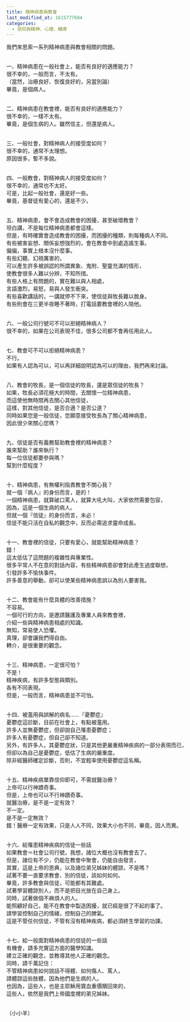```yaml
---
title: 精神病患與教會
last_modified_at: 1615777684
categories:
  - 信仰與精神、心理、輔導
---
```


<p>我們來思索一系列精神病患與教會相關的問題。</p>

<p><br>
一、精神病患在一般社會上，能否有良好的適應能力？<br>
很不幸的，一般而言，不太有。<br>
（當然，治療良好、恢復良好的，另當別論）<br>
畢竟，是個病人。</p>

<p><br>
二、精神病患在教會裡，能否有良好的適應能力？<br>
很不幸的，一樣不太有。<br>
畢竟，是個生病的人。雖然信主，但還是病人。</p>

<p><br>
三、一般社會，對精神病人的接受度如何？<br>
很不幸的，通常不太理想。<br>
原因很多，暫不多說。</p>

<p><br>
四、一般教會，對精神病人的接受度如何？<br>
很不幸的，通常也不太好。<br>
可是，比起一般社會，還是好一些。<br>
畢竟，基督徒有愛心的，還是不少。</p>

<p><br>
五、精神病患，會不會造成教會的困擾，甚至破壞教會？<br>
坦白講，不是每位精神病患都會這樣。<br>
但是，有時確實會造成教會的困擾，而困擾的種類，則每種病人不同。<br>
有些被害妄想、關係妄想強烈的，會在教會中到處造謠生事。<br>
偏偏，事實上根本沒什麼事。<br>
有些幻聽、幻視厲害的，<br>
可以產生許多被誤認的所謂異象、鬼附、聖靈充滿的情形，<br>
使教會很多人難以分辨，不知所措。<br>
有些人格上有問題的，實在難以與人相處，<br>
言語激烈，易怒，易與人發生衝突。<br>
有些喜歡講話的，一講就停不下來，使信徒與牧長難以脫身。<br>
有些則會在三更半夜睡不著時，打電話要教會裡的人陪他。</p>

<p><br>
六、一般公司行號可不可以拒絕精神病人？<br>
很不幸的，如果在公司表現不佳，很多公司都不會再任用此人。</p>

<p><br>
七、教會可不可以拒絕精神病患？<br>
不行。<br>
如果有人認為可以，可以再詳細說明認為可以的理由，我們再來討論。</p>

<p><br>
八、教會的牧長，是一個信徒的牧長，還是眾信徒的牧長？<br>
如果，牧長必須花極大的時間，去關懷一位精神病患，<br>
而這使他無時間再去關心其他信徒，<br>
這樣，對其他信徒，是否合適？是否公道？<br>
同時如果您是一般信徒，您願意接受牧長為了關心精神病患，<br>
因此很少來關心您嗎？</p>

<p><br>
九、信徒是否有義務幫助教會裡的精神病患？<br>
誰來幫助？誰來執行？<br>
每一位信徒都要參與嗎？<br>
幫到什麼程度？</p>

<p><br>
十、精神病患，有無權利指責教會不關心我？<br>
就一個『病人』的身份而言，是的！<br>
一個精神病患，就算破口罵人，就算大吼大叫，大家依然需要包容，<br>
因為，這是一個生病的病人。<br>
但就一個『信徒』的身份而言，未必！<br>
信徒不能只活在自私的觀念中，反而必需追求靈命成長。</p>

<p><br>
十一、教會裡的信徒，只要有愛心，就能幫助精神病患？<br>
錯！<br>
這太低估了這問題的複雜性與專業性。<br>
很多平常人不在意的對話內容，有些精神病患卻會對此產生過度聯想，<br>
引發許多不愉快事件。<br>
許多善意的舉動，卻可以使某些精神病患誤以為別人要害我。</p>

<p><br>
十二、教會能有什麼具體的改善措施？<br>
不容易。<br>
一個可行的方向，是邀請醫護及專業人員來教會裡，<br>
介紹一些與精神病患相處的知識。<br>
無知，常易使人恐懼。<br>
真理，卻會讓我們得自由。<br>
轉介，是很重要的觀念。</p>

<p><br>
十三、精神病患，一定很可怕？<br>
不是！<br>
精神疾病，有許多型態與類別。<br>
各有不同表現。<br>
但是，一般而言，精神病患並不可怕。</p>

<p><br>
十四、被濫用與誤解的病名……『憂鬱症』<br>
憂鬱症這診斷，目前在社會上，有點被濫用。<br>
許多人並無憂鬱症，但卻說自己罹患憂鬱症；<br>
許多人有憂鬱症，但自己卻不知道。<br>
另外，有許多人，其憂鬱症狀，只是其他更嚴重精神疾病的一部分表現而已，<br>
但卻以為自己是憂鬱症，低估了生病的嚴重度。<br>
除非經醫師確定診斷，否則，不宜輕率使用憂鬱症這名稱。</p>

<p><br>
十五、精神疾病單靠信仰即可，不需就醫治療？<br>
上帝可以行神蹟奇事。<br>
但是，上帝也可以不行神蹟奇事。<br>
就醫治療，是不是一定有效？<br>
不一定。<br>
是不是一定無效？<br>
錯！醫療一定有效果，只是人人不同，效果大小也不同，畢竟，因人而異。</p>

<p><br>
十六、給罹患精神疾病的信徒一些話<br>
如果教會＝社會公司行號，我想，諸位大概也沒有教會去了。<br>
但是，諸位有不少，仍能在教會中聚會，仍能自由發言，<br>
其實，這是上帝的恩典，以及諸位弟兄姊妹的體諒，不是嗎？<br>
試著不要一直要求教會、別的信徒，該如何如何。<br>
畢竟，許多教會與信徒，可能都有其難處。<br>
試著學習體諒別人，而不是把目光放在自己身上。<br>
同時，試著做個不麻煩人的人。<br>
能照顧好自己，能不在教會中製造困擾，就已經是很了不起的事了。<br>
請學習控制自己的情緒，控制自己的脾氣。<br>
這是不管任何信徒，不管有沒有精神疾病，都必須終生學習的功課。</p>

<p><br>
十七、給一般面對精神病患的信徒的一些話<br>
有機會，請多充實這方面的醫學知識。<br>
建立正確的觀念，並教導其他人正確的觀念。<br>
同時，請千萬記住：<br>
不管精神病患如何說話不得體、如何傷人、罵人，<br>
請體諒這些肢體，因為他們是生病的人。<br>
也因為，這些人，也是主耶穌用寶血重價贖回來的，<br>
這些人，依然是我們上帝國度裡的弟兄姊妹。</p>

<p><br>
（小小羊）</p>

